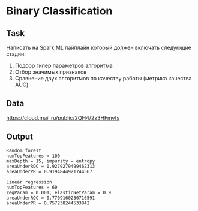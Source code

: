 # Binary Classification

## Task
Написать на Spark ML пайплайн который должен включать следующие стадии:
1. Подбор гипер параметров алгоритма
2. Отбор значимых признаков
3. Сравнение двух алгоритмов по качеству работы (метрика качества AUC)

## Data
https://cloud.mail.ru/public/2QH4/2z3HFmvfs

## Output
```
Random forest
numTopFeatures = 100
maxDepth = 15, impurity = entropy
areaUnderROC = 0.9279279499462313
areaUnderPR = 0.9194844921744567

Linear regression
numTopFeatures = 60
regParam = 0.001, elasticNetParam = 0.9
areaUnderROC = 0.7709160230716591
areaUnderPR = 0.757238244533842
```
